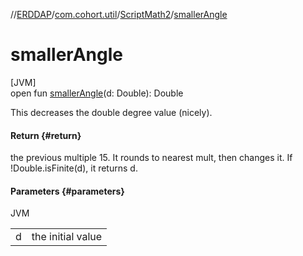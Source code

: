 //[ERDDAP](../../../index.md)/[com.cohort.util](../index.md)/[ScriptMath2](index.md)/[smallerAngle](smaller-angle.md)

# smallerAngle

[JVM]\
open fun [smallerAngle](smaller-angle.md)(d: Double): Double

This decreases the double degree value (nicely).

#### Return {#return}

the previous multiple 15. It rounds to nearest mult, then changes it. If !Double.isFinite(d), it returns d.

#### Parameters {#parameters}

JVM

| | |
|---|---|
| d | the initial value |